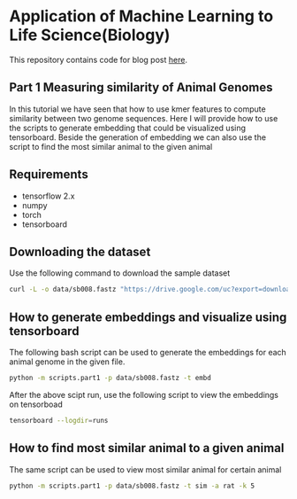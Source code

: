 # Application of Machine Learning to Life Science(Biology)
This repository contains code for blog post [here](https://medium.com/@se.mitiku.yohannes/application-of-machine-learning-to-life-science-biology-part-1-76924b6c3fa3#03b2-b881970a4ea).
## Part 1 Measuring similarity of Animal Genomes
In this tutorial we have seen that how to use kmer features to compute similarity between two genome sequences. Here I will provide how to use the scripts to generate embedding that could be visualized using tensorboard. Beside the generation of embedding we can also use the script to find the most similar animal to the given animal

## Requirements
* tensorflow 2.x
* numpy 
* torch
* tensorboard

## Downloading the dataset
Use the following command to download the sample dataset
```bash
curl -L -o data/sb008.fastz "https://drive.google.com/uc?export=download&id=1mJpltSs1negIBkzFSWYHcF8MyvnnAbrx"
```

## How to generate embeddings and visualize using tensorboard
The following bash script can be used to generate the embeddings for each animal genome in the given file.
```bash
python -m scripts.part1 -p data/sb008.fastz -t embd
```
After the above scipt run, use the following script to view the embeddings on tensorboad
```bash
tensorboard --logdir=runs
```
## How to find most similar animal to a given animal
The same script can be used to view most similar animal for certain animal
```bash
python -m scripts.part1 -p data/sb008.fastz -t sim -a rat -k 5
```